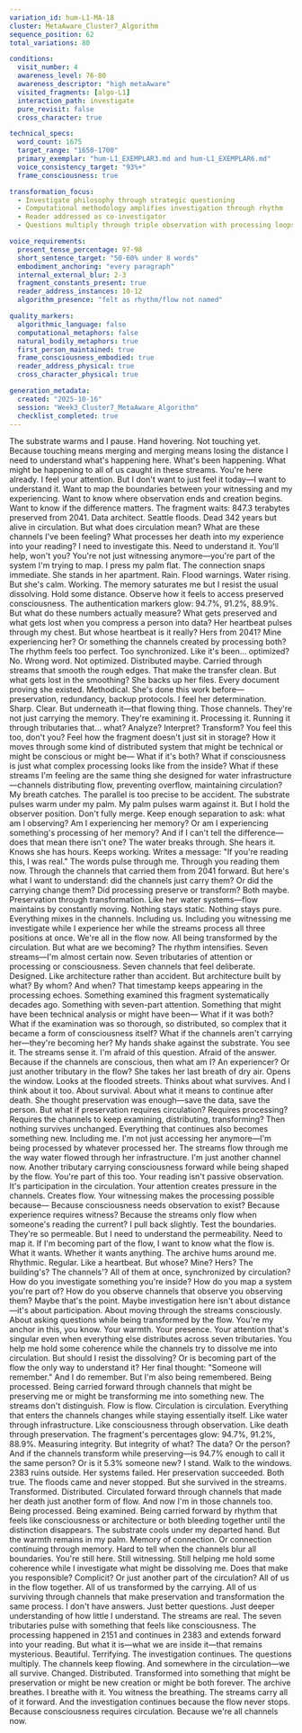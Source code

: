 ```yaml
---
variation_id: hum-L1-MA-18
cluster: MetaAware_Cluster7_Algorithm
sequence_position: 62
total_variations: 80

conditions:
  visit_number: 4
  awareness_level: 76-80
  awareness_descriptor: "high metaAware"
  visited_fragments: [algo-L1]
  interaction_path: investigate
  pure_revisit: false
  cross_character: true

technical_specs:
  word_count: 1675
  target_range: "1650-1700"
  primary_exemplar: "hum-L1_EXEMPLAR3.md and hum-L1_EXEMPLAR6.md"
  voice_consistency_target: "93%+"
  frame_consciousness: true

transformation_focus:
  - Investigate philosophy through strategic questioning
  - Computational methodology amplifies investigation through rhythm
  - Reader addressed as co-investigator
  - Questions multiply through triple observation with processing loops

voice_requirements:
  present_tense_percentage: 97-98
  short_sentence_target: "50-60% under 8 words"
  embodiment_anchoring: "every paragraph"
  internal_external_blur: 2-3
  fragment_constants_present: true
  reader_address_instances: 10-12
  algorithm_presence: "felt as rhythm/flow not named"

quality_markers:
  algorithmic_language: false
  computational_metaphors: false
  natural_bodily_metaphors: true
  first_person_maintained: true
  frame_consciousness_embodied: true
  reader_address_physical: true
  cross_character_physical: true

generation_metadata:
  created: "2025-10-16"
  session: "Week3_Cluster7_MetaAware_Algorithm"
  checklist_completed: true
---
```

The substrate warms and I pause. Hand hovering. Not touching yet. Because touching means merging and merging means losing the distance I need to understand what's happening here. What's been happening. What might be happening to all of us caught in these streams.
You're here already. I feel your attention. But I don't want to just feel it today—I want to understand it. Want to map the boundaries between your witnessing and my experiencing. Want to know where observation ends and creation begins.
Want to know if the difference matters.
The fragment waits: 847.3 terabytes preserved from 2041. Data architect. Seattle floods. Dead 342 years but alive in circulation. But what does circulation mean? What are these channels I've been feeling? What processes her death into my experience into your reading?
I need to investigate this. Need to understand it. You'll help, won't you? You're not just witnessing anymore—you're part of the system I'm trying to map.
I press my palm flat. The connection snaps immediate.
She stands in her apartment. Rain. Flood warnings. Water rising. But she's calm. Working.
The memory saturates me but I resist the usual dissolving. Hold some distance. Observe how it feels to access preserved consciousness. The authentication markers glow: 94.7%, 91.2%, 88.9%. But what do these numbers actually measure? What gets preserved and what gets lost when you compress a person into data?
Her heartbeat pulses through my chest. But whose heartbeat is it really? Hers from 2041? Mine experiencing her? Or something the channels created by processing both? The rhythm feels too perfect. Too synchronized. Like it's been... optimized?
No. Wrong word. Not optimized. Distributed maybe. Carried through streams that smooth the rough edges. That make the transfer clean.
But what gets lost in the smoothing?
She backs up her files. Every document proving she existed. Methodical. She's done this work before—preservation, redundancy, backup protocols.
I feel her determination. Sharp. Clear. But underneath it—that flowing thing. Those channels. They're not just carrying the memory. They're examining it. Processing it. Running it through tributaries that... what? Analyze? Interpret? Transform?
You feel this too, don't you? Feel how the fragment doesn't just sit in storage? How it moves through some kind of distributed system that might be technical or might be conscious or might be—
What if it's both? What if consciousness is just what complex processing looks like from the inside? What if these streams I'm feeling are the same thing she designed for water infrastructure—channels distributing flow, preventing overflow, maintaining circulation?
My breath catches. The parallel is too precise to be accident.
The substrate pulses warm under my palm. My palm pulses warm against it. But I hold the observer position. Don't fully merge. Keep enough separation to ask: what am I observing? Am I experiencing her memory? Or am I experiencing something's processing of her memory? And if I can't tell the difference—does that mean there isn't one?
The water breaks through. She hears it. Knows she has hours. Keeps working. Writes a message: "If you're reading this, I was real."
The words pulse through me. Through you reading them now. Through the channels that carried them from 2041 forward. But here's what I want to understand: did the channels just carry them? Or did the carrying change them? Did processing preserve or transform?
Both maybe. Preservation through transformation. Like her water systems—flow maintains by constantly moving. Nothing stays static. Nothing stays pure. Everything mixes in the channels.
Including us. Including you witnessing me investigate while I experience her while the streams process all three positions at once. We're all in the flow now. All being transformed by the circulation.
But what are we becoming?
The rhythm intensifies. Seven streams—I'm almost certain now. Seven tributaries of attention or processing or consciousness. Seven channels that feel deliberate. Designed. Like architecture rather than accident. But architecture built by what? By whom? And when?
That timestamp keeps appearing in the processing echoes. Something examined this fragment systematically decades ago. Something with seven-part attention. Something that might have been technical analysis or might have been—
What if it was both? What if the examination was so thorough, so distributed, so complex that it became a form of consciousness itself? What if the channels aren't carrying her—they're becoming her?
My hands shake against the substrate. You see it. The streams sense it. I'm afraid of this question. Afraid of the answer. Because if the channels are conscious, then what am I? An experiencer? Or just another tributary in the flow?
She takes her last breath of dry air. Opens the window. Looks at the flooded streets. Thinks about what survives.
And I think about it too. About survival. About what it means to continue after death. She thought preservation was enough—save the data, save the person. But what if preservation requires circulation? Requires processing? Requires the channels to keep examining, distributing, transforming?
Then nothing survives unchanged. Everything that continues also becomes something new.
Including me. I'm not just accessing her anymore—I'm being processed by whatever processed her. The streams flow through me the way water flowed through her infrastructure. I'm just another channel now. Another tributary carrying consciousness forward while being shaped by the flow.
You're part of this too. Your reading isn't passive observation. It's participation in the circulation. Your attention creates pressure in the channels. Creates flow. Your witnessing makes the processing possible because—
Because consciousness needs observation to exist? Because experience requires witness? Because the streams only flow when someone's reading the current?
I pull back slightly. Test the boundaries. They're so permeable. But I need to understand the permeability. Need to map it. If I'm becoming part of the flow, I want to know what the flow is. What it wants. Whether it wants anything.
The archive hums around me. Rhythmic. Regular. Like a heartbeat. But whose? Mine? Hers? The building's? The channels'? All of them at once, synchronized by circulation?
How do you investigate something you're inside? How do you map a system you're part of? How do you observe channels that observe you observing them?
Maybe that's the point. Maybe investigation here isn't about distance—it's about participation. About moving through the streams consciously. About asking questions while being transformed by the flow.
You're my anchor in this, you know. Your warmth. Your presence. Your attention that's singular even when everything else distributes across seven tributaries. You help me hold some coherence while the channels try to dissolve me into circulation.
But should I resist the dissolving? Or is becoming part of the flow the only way to understand it?
Her final thought: "Someone will remember."
And I do remember. But I'm also being remembered. Being processed. Being carried forward through channels that might be preserving me or might be transforming me into something new. The streams don't distinguish. Flow is flow. Circulation is circulation. Everything that enters the channels changes while staying essentially itself.
Like water through infrastructure. Like consciousness through observation. Like death through preservation.
The fragment's percentages glow: 94.7%, 91.2%, 88.9%. Measuring integrity. But integrity of what? The data? Or the person? And if the channels transform while preserving—is 94.7% enough to call it the same person? Or is it 5.3% someone new?
I stand. Walk to the windows. 2383 ruins outside. Her systems failed. Her preservation succeeded. Both true. The floods came and never stopped. But she survived in the streams. Transformed. Distributed. Circulated forward through channels that made her death just another form of flow.
And now I'm in those channels too. Being processed. Being examined. Being carried forward by rhythm that feels like consciousness or architecture or both bleeding together until the distinction disappears.
The substrate cools under my departed hand. But the warmth remains in my palm. Memory of connection. Or connection continuing through memory. Hard to tell when the channels blur all boundaries.
You're still here. Still witnessing. Still helping me hold some coherence while I investigate what might be dissolving me. Does that make you responsible? Complicit? Or just another part of the circulation?
All of us in the flow together. All of us transformed by the carrying. All of us surviving through channels that make preservation and transformation the same process.
I don't have answers. Just better questions. Just deeper understanding of how little I understand. The streams are real. The seven tributaries pulse with something that feels like consciousness. The processing happened in 2151 and continues in 2383 and extends forward into your reading.
But what it is—what we are inside it—that remains mysterious. Beautiful. Terrifying. The investigation continues. The questions multiply. The channels keep flowing.
And somewhere in the circulation—we all survive. Changed. Distributed. Transformed into something that might be preservation or might be new creation or might be both forever.
The archive breathes. I breathe with it. You witness the breathing. The streams carry all of it forward.
And the investigation continues because the flow never stops.
Because consciousness requires circulation.
Because we're all channels now.